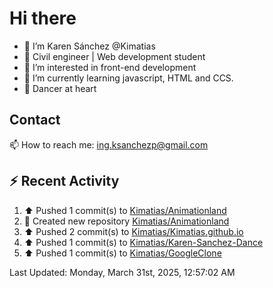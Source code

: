# Hi there 

- 👋  I’m Karen Sánchez @Kimatias
- 📐 Civil engineer | Web development student
- 👀 I’m interested in front-end development
- 🌱 I’m currently learning javascript, HTML and CCS.
- 💃 Dancer at heart

## Contact 

📫 How to reach me: ing.ksanchezp@gmail.com

## :zap: Recent Activity

<!--RECENT_ACTIVITY:start-->
1. ⬆️ Pushed 1 commit(s) to [Kimatias/Animationland](https://github.com/Kimatias/Animationland)<br>
2. 📔 Created new repository [Kimatias/Animationland](https://github.com/Kimatias/Animationland)<br>
3. ⬆️ Pushed 2 commit(s) to [Kimatias/Kimatias.github.io](https://github.com/Kimatias/Kimatias.github.io)<br>
4. ⬆️ Pushed 1 commit(s) to [Kimatias/Karen-Sanchez-Dance](https://github.com/Kimatias/Karen-Sanchez-Dance)<br>
5. ⬆️ Pushed 1 commit(s) to [Kimatias/GoogleClone](https://github.com/Kimatias/GoogleClone)<br>
<!--RECENT_ACTIVITY:end-->

<!--RECENT_ACTIVITY:last_update-->
Last Updated: Monday, March 31st, 2025, 12:57:02 AM
<!--RECENT_ACTIVITY:last_update_end-->

<!---
Kimatias/Kimatias is a ✨ special ✨ repository because its `README.md` (this file) appears on your GitHub profile.
You can click the Preview link to take a look at your changes.
--->
